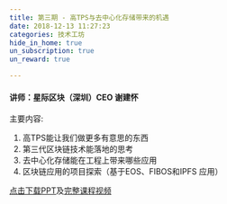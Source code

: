 ```yaml
---
title: 第三期 - 高TPS与去中心化存储带来的机遇
date: 2018-12-13 11:27:23
categories: 技术工坊
hide_in_home: true
un_subscription: true
un_reward: true

---
```



#### 讲师：星际区块（深圳）CEO 谢建怀

主要内容:
  1. 高TPS能让我们做更多有意思的东西
  2. 第三代区块链技术能落地的思考   
  3. 去中心化存储能在工程上带来哪些应用
  4. 区块链应用的项目探索（基于EOS、FIBOS和IPFS 应用）

[点击下载PPT](https://wiki.learnblockchain.cn/pdf/meeting_3.pdf)及[完整课程视频](https://m.qlchat.com/live/channel/channelPage/2000002746846802.htm)
